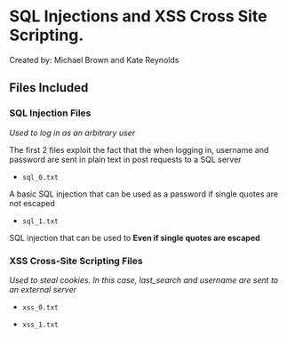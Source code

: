 # SQL Injections and XSS Cross Site Scripting.

Created by: Michael Brown and Kate Reynolds

## Files Included

### SQL Injection Files

*Used to log in as an arbitrary user*

The first 2 files exploit the fact that the when logging in, username and password are sent in plain text in post
requests to a SQL server

- `sql_0.txt`

A basic SQL injection that can be used as a password if single quotes are not escaped

- `sql_1.txt`

SQL injection that can be used to **Even if single quotes are escaped**

### XSS Cross-Site Scripting Files

*Used to steal cookies. In this case, last_search and username are sent to an external server*

- `xss_0.txt`

- `xss_1.txt`
